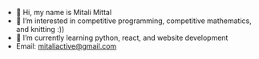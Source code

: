 - 👋 Hi, my name is Mitali Mittal 
- 👀 I’m interested in competitive programming, competitive mathematics, and knitting :))
- 🌱 I’m currently learning python, react, and website development
- Email: mitaliactive@gmail.com
